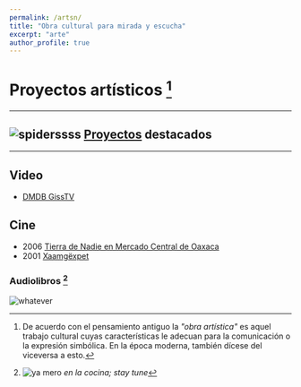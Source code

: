 ```yaml
---
permalink: /artsn/
title: "Obra cultural para mirada y escucha"
excerpt: "arte"
author_profile: true
---
```


# Proyectos artísticos [^1]

---

## <img src="/io/images/spider-s.png" alt="spiderssss"> [Proyectos](/portfolio/) destacados 

---

## Video
 - [DMDB GissTV](http://giss.tv/dmmdb/index.php?channel=vlax "Kill TV! LOL")

## Cine
 - 2006 [Tierra de Nadie en Mercado Central de Oaxaca](https://archive.org/details/Tierra-de-Nadie_Abastos-Oaxaca)
 - 2001 [Xaamgëxpet](https://archive.org/details/Xaamgexpet) 

### Audiolibros [^2]

![whatever](https://media.giphy.com/media/21Saaj0KTP0kRgAZLS/giphy.gif)

[^1]: De acuerdo con el pensamiento antiguo la _"obra artística"_ es aquel trabajo cultural cuyas características le adecuan para la comunicación o la expresión simbólica. En la época moderna, también dícese del viceversa a esto.

[^2]: ![ya mero](https://web.archive.org/web/20091027035934/http://www.geocities.com/juan1merlin/underconstruction_sign.gif) _en la cocina; stay tune_
